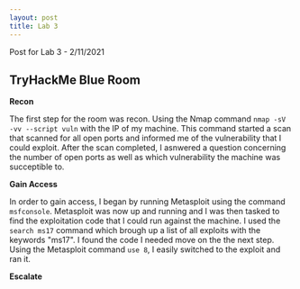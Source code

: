 ```yaml
---
layout: post 
title: Lab 3
---
```


Post for Lab 3 - 2/11/2021


## **TryHackMe Blue Room**

**Recon**

The first step for the room was recon. Using the Nmap command `nmap -sV -vv --script vuln` with the IP of my machine. This command started a scan that scanned for all open ports and informed me of the vulnerability that I could exploit. After the scan completed, I asnwered a question concerning the number of open ports as well as which vulnerability the machine was succeptible to. 

**Gain Access**

In order to gain access, I began by running Metasploit using the command `msfconsole`. Metasploit was now up and running and I was then tasked to find the exploitation code that I could run against the machine. I used the `search ms17` command which brough up a list of all exploits with the keywords "ms17". I found the code I needed move on the the next step. Using the Metasploit command `use 8`, I easily switched to the exploit and ran it.

**Escalate**


